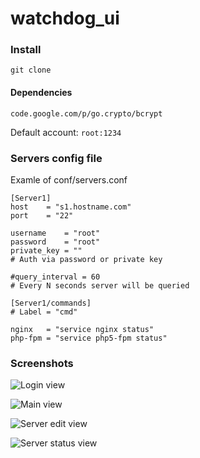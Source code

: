 watchdog_ui
===========

### Install
```git clone```

#### Dependencies
```
code.google.com/p/go.crypto/bcrypt
```

Default account: ```root:1234```

### Servers config file

Examle of conf/servers.conf

```
[Server1]
host	= "s1.hostname.com"
port	= "22"

username	= "root"
password	= "root"
private_key	= ""
# Auth via password or private key

#query_interval	= 60
# Every N seconds server will be queried

[Server1/commands]
# Label = "cmd"

nginx	= "service nginx status"
php-fpm	= "service php5-fpm status"

```


### Screenshots

![Login view](https://raw.github.com/sjbog/watchdog_ui/master/public/img/watchdog_ui_1.png "Login view")

![Main view](https://raw.github.com/sjbog/watchdog_ui/master/public/img/watchdog_ui_2.png "Main view")

![Server edit view](https://raw.github.com/sjbog/watchdog_ui/master/public/img/watchdog_ui_3.png "Server edit view")

![Server status view](https://raw.github.com/sjbog/watchdog_ui/master/public/img/watchdog_ui_4.png "Server status view")
